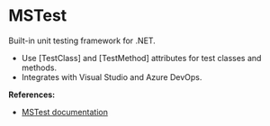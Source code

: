 # MSTest

Built-in unit testing framework for .NET.

- Use [TestClass] and [TestMethod] attributes for test classes and methods.
- Integrates with Visual Studio and Azure DevOps.

**References:**
- [MSTest documentation](https://learn.microsoft.com/en-us/dotnet/core/testing/unit-testing-with-mstest)
